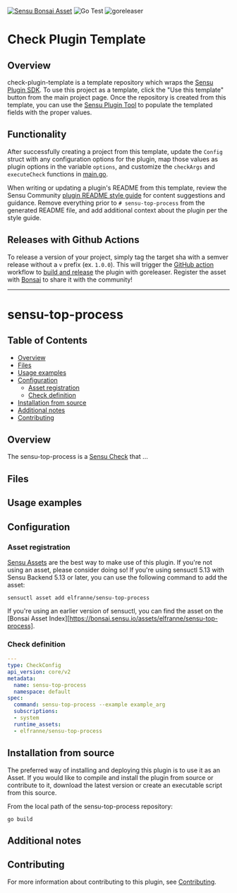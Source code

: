[![Sensu Bonsai Asset](https://img.shields.io/badge/Bonsai-Download%20Me-brightgreen.svg?colorB=89C967&logo=sensu)](https://bonsai.sensu.io/assets/elfranne/sensu-top-process)
![Go Test](https://github.com/elfranne/sensu-top-process/workflows/Go%20Test/badge.svg)
![goreleaser](https://github.com/elfranne/sensu-top-process/workflows/goreleaser/badge.svg)

# Check Plugin Template

## Overview
check-plugin-template is a template repository which wraps the [Sensu Plugin SDK][2].
To use this project as a template, click the "Use this template" button from the main project page.
Once the repository is created from this template, you can use the [Sensu Plugin Tool][9] to
populate the templated fields with the proper values.

## Functionality

After successfully creating a project from this template, update the `Config` struct with any
configuration options for the plugin, map those values as plugin options in the variable `options`,
and customize the `checkArgs` and `executeCheck` functions in [main.go][7].

When writing or updating a plugin's README from this template, review the Sensu Community
[plugin README style guide][3] for content suggestions and guidance. Remove everything
prior to `# sensu-top-process` from the generated README file, and add additional context about the
plugin per the style guide.

## Releases with Github Actions

To release a version of your project, simply tag the target sha with a semver release without a `v`
prefix (ex. `1.0.0`). This will trigger the [GitHub action][5] workflow to [build and release][4]
the plugin with goreleaser. Register the asset with [Bonsai][8] to share it with the community!

***

# sensu-top-process

## Table of Contents
- [Overview](#overview)
- [Files](#files)
- [Usage examples](#usage-examples)
- [Configuration](#configuration)
  - [Asset registration](#asset-registration)
  - [Check definition](#check-definition)
- [Installation from source](#installation-from-source)
- [Additional notes](#additional-notes)
- [Contributing](#contributing)

## Overview

The sensu-top-process is a [Sensu Check][6] that ...

## Files

## Usage examples

## Configuration

### Asset registration

[Sensu Assets][10] are the best way to make use of this plugin. If you're not using an asset, please
consider doing so! If you're using sensuctl 5.13 with Sensu Backend 5.13 or later, you can use the
following command to add the asset:

```
sensuctl asset add elfranne/sensu-top-process
```

If you're using an earlier version of sensuctl, you can find the asset on the [Bonsai Asset Index][https://bonsai.sensu.io/assets/elfranne/sensu-top-process].

### Check definition

```yml
---
type: CheckConfig
api_version: core/v2
metadata:
  name: sensu-top-process
  namespace: default
spec:
  command: sensu-top-process --example example_arg
  subscriptions:
  - system
  runtime_assets:
  - elfranne/sensu-top-process
```

## Installation from source

The preferred way of installing and deploying this plugin is to use it as an Asset. If you would
like to compile and install the plugin from source or contribute to it, download the latest version
or create an executable script from this source.

From the local path of the sensu-top-process repository:

```
go build
```

## Additional notes

## Contributing

For more information about contributing to this plugin, see [Contributing][1].

[1]: https://github.com/sensu/sensu-go/blob/master/CONTRIBUTING.md
[2]: https://github.com/sensu/sensu-plugin-sdk
[3]: https://github.com/sensu-plugins/community/blob/master/PLUGIN_STYLEGUIDE.md
[4]: https://github.com/elfranne/sensu-top-process/blob/master/.github/workflows/release.yml
[5]: https://github.com/elfranne/sensu-top-process/actions
[6]: https://docs.sensu.io/sensu-go/latest/reference/checks/
[7]: https://github.com/sensu/check-plugin-template/blob/master/main.go
[8]: https://bonsai.sensu.io/
[9]: https://github.com/sensu/sensu-plugin-tool
[10]: https://docs.sensu.io/sensu-go/latest/reference/assets/
